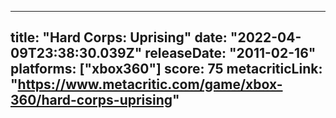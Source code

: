 
---
title: "Hard Corps: Uprising"
date: "2022-04-09T23:38:30.039Z"
releaseDate: "2011-02-16"
platforms: ["xbox360"]
score: 75
metacriticLink: "https://www.metacritic.com/game/xbox-360/hard-corps-uprising"
---
